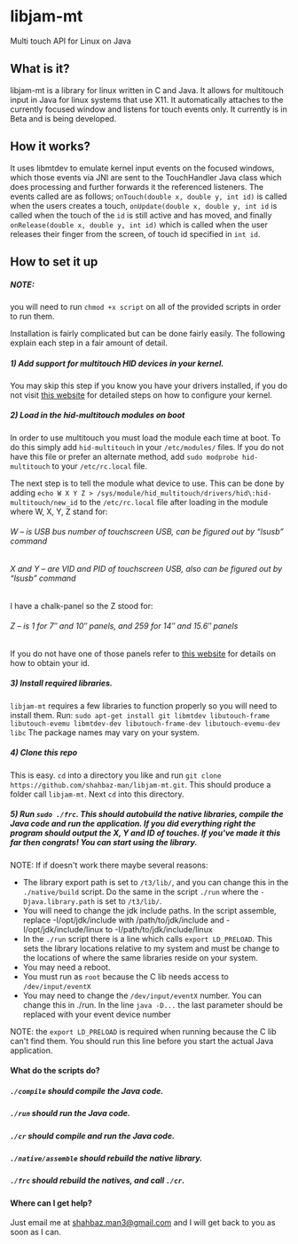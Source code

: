 # libjam-mt
Multi touch API for Linux on Java

## What is it?

libjam-mt is a library for linux written in C and Java. It allows for multitouch input in Java for linux systems that use X11. It automatically attaches to the currently focused window and listens for touch events only. It currently is in Beta and is being developed.

## How it works?

It uses libmtdev to emulate kernel input events on the focused windows, which those events via JNI are sent to the TouchHandler Java class which does processing and further forwards it the referenced listeners. The events called are as follows; `onTouch(double x, double y, int id)` is called when the users creates a touch, `onUpdate(double x, double y, int id` is called when the touch of the `id` is still active and has moved, and finally `onRelease(double x, double y, int id)` which is called when the user releases their finger from the screen, of touch id specified in `int id`.

## How to set it up

##### NOTE:
you will need to run `chmod +x script` on all of the provided scripts in order to run them.

Installation is fairly complicated but can be done fairly easily. The following explain each step in a fair amount of detail.

##### 1) Add support for multitouch HID devices in your kernel.
You may skip this step if you know you have your drivers installed, if you do not visit [this website](http://lii-enac.fr/en/architecture/linux-input/multitouch-howto.html) for detailed steps on how to configure your kernel.

##### 2) Load in the hid-multitouch modules on boot
In order to use multitouch you must load the module each time at boot. To do this simply add `hid-multitouch` in your `/etc/modules/` files. If you do not have this file or prefer an alternate method, add `sudo modprobe hid-multitouch` to your `/etc/rc.local` file.

The next step is to tell the module what device to use. This can be done by adding `echo W X Y Z > /sys/module/hid_multitouch/drivers/hid\:hid-multitouch/new_id` to the `/etc/rc.local` file after loading in the module where W, X, Y, Z stand for:
###### W – is USB bus number of touchscreen USB, can be figured out by “lsusb” command
###### X and Y – are VID and PID of touchscreen USB, also can be figured out by “lsusb” command
I have a chalk-panel so the Z stood for:
###### Z – is 1 for 7″ and 10″ panels, and 259 for 14″ and 15.6″ panels
If you do not have one of those panels refer to [this website](https://wiki.archlinux.org/index.php/Multitouch_Displays) for details on how to obtain your id.

##### 3) Install required libraries.
`libjam-mt` requires a few libraries to function properly so you will need to install them. Run:
`sudo apt-get install git libmtdev libutouch-frame libutouch-evemu libmtdev-dev libutouch-frame-dev libutouch-evemu-dev libc`
The package names may vary on your system.

##### 4) Clone this repo
This is easy. `cd` into a directory you like and run `git clone https://github.com/shahbaz-man/libjam-mt.git`. This should produce a folder call `libjam-mt`. Next `cd` into this directory.

##### 5) Run `sudo ./frc`. This should autobuild the native libraries, compile the Java code and run the application. If you did everything right the program should output the X, Y and ID of touches. If you've made it this far then congrats! You can start using the library.

NOTE: If if doesn't work there maybe several reasons:

- The library export path is set to `/t3/lib/`, and you can change this in the `./native/build` script. Do the same in the script `./run` where the `-Djava.library.path` is set to `/t3/lib/`.
- You will need to change the jdk include paths. In the script assemble, replace -I/opt/jdk/include with /path/to/jdk/include and -I/opt/jdk/include/linux to -I/path/to/jdk/include/linux
- In the `./run` script there is a line which calls `export LD_PRELOAD`. This sets the library locations relative to my system and must be change to the locations of where the same libraries reside on your system.
- You may need a reboot.
- You must run as `root` because the C lib needs access to `/dev/input/eventX`
- You may need to change the `/dev/input/eventX` number. You can change this in ./run. In the line `java -D...` the last parameter should be replaced with your event device number

NOTE: the `export LD_PRELOAD` is required when running because the C lib can't find them. You should run this line before you start the actual Java application.

#### What do the scripts do?

##### `./compile` should compile the Java code.
##### `./run` should run the Java code.
##### `./cr` should compile and run the Java code.
##### `./native/assemble` should rebuild the native library.
##### `./frc` should rebuild the natives, and call `./cr`.

#### Where can I get help?
Just email me at shahbaz.man3@gmail.com and I will get back to you as soon as I can.

